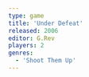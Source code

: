 ```yaml
---
type: game
title: 'Under Defeat'
released: 2006
editor: G.Rev
players: 2
genres:
  - 'Shoot Them Up'
---
```

